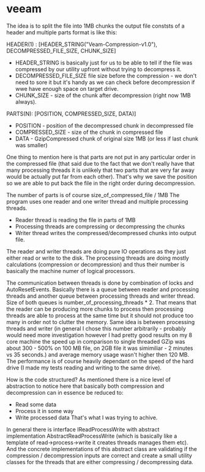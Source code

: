 # veeam
The idea is to split the file into 1MB chunks the output file conststs of a header and multiple parts format is like this:

HEADER(1) : [HEADER_STRING("Veam-Compression-v1.0"), DECOMPRESSED_FILE_SIZE, CHUNK_SIZE]
* HEADER_STRING is basically just for us to be able to tell if the file was compressed by our utility upfront without trying to decompress it.
* DECOMPRESSED_FILE_SIZE file size before the compression - we don't need to sore it but it's handy as we can check  before decompression if wwe have enough space on target drive.
* CHUNK_SIZE - size of the chunk after decompression (right now 1MB always).

PARTS(N): [POSITION, COMPRESSED_SIZE, DATA)]
* POSITION - position of the decompressed chunk in decompressed file
* COMPRESSED_SIZE - size of the chunk in compressed file 
* DATA - GzipCompressed chunk of original size 1MB (or less if last chunk was smaller)

One thing to mention here is that parts are not put in any particular order in the compressed file (that said due to the fact that we don't really have that many processing threads it is unlikely that two parts that are very far away would be actually put far from each other). 
That's why we save the position so we are able to put back the file in the right order during decompression.

The number of parts is of course size_of_compressed_file / 1MB
The program uses one reader and one writer thread and multiple processing threads.
* Reader thread is reading the file in parts of 1MB
* Processing threads are compressing or decompressing the chunks
* Writer thread writes the compressed/decompressed chunks into output file.

The reader and writer threads are doing pure IO operations as they just either read or write to the disk.
The processing threads are doing mostly calculations (compression or decompression) and thus their number is basically the machine numer of logical processors.

The communication between threads is done by combination of locks and AutoResetEvents.
Basically there is a queue between reader and processing threads and another queue between processing threads and writer thread.
Size of both queues is number_of_processing_threads * 2.
That means that the reader can be producing more chunks to process then processing threads are able to process at the same time but it should not produce too many in order not to clutter the memory. Same idea is between processing threads and writer (in general I chose this number arbitrarily - probably would need more investigation however I had pretty good results on my 8 core machine the speed up in comparison to single threaded GZip was about 300 - 500% on 100 MB file, on 2GB file it was simimiliar - 2 minutes vs 35 seconds.) and average memory usage wasn't higher then 120 MB. The performance is of course heavily dependant on the speed of the hard drive (I made my tests reading and writing to the same drive).

How is the code structured?
As mentioned there is a nice level of abstraction to notice here that basically both compression and decompression can in essence be reduced to:
* Read some data
* Process it in some way
* Write processed data
That's what I was trying to achive.

In general there is interface IReadProcessWrite with abstract implementation AbstractReadProcessWrite (which is basically like a template of read->process->write it creates threads manages them etc). 
And the concrete implementations of this abstract class are validating if the compression / decompression inputs are correct and create a small utility classes for the threads that are either compressing / decompressing data.

